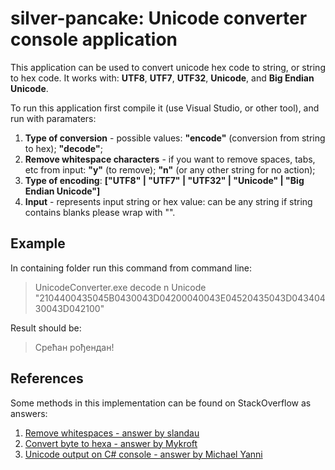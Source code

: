 # silver-pancake: Unicode converter console application

This application can be used to convert unicode hex code to string, or string to hex code. It works with: **UTF8**, **UTF7**, **UTF32**, **Unicode**, and **Big Endian Unicode**.

To run this application first compile it (use Visual Studio, or other tool), and run with paramaters:
1. **Type of conversion** - possible values: **"encode"** (conversion from string to hex); **"decode"**;
2. **Remove whitespace characters** - if you want to remove spaces, tabs, etc from input: **"y"** (to remove); **"n"** (or any other string for no action);
3. **Type of encoding**: **["UTF8" | "UTF7" | "UTF32" | "Unicode" | "Big Endian Unicode"]**
4. **Input** - represents input string or hex value: can be any string if string contains blanks please wrap with "".

## Example
In containing folder run this command from command line:
> UnicodeConverter.exe decode n Unicode "2104400435045B0430043D04200040043E04520435043D04340430043D042100"

Result should be: 

> Срећан рођендан!

## References
Some methods in this implementation can be found on StackOverflow as answers:
1. [Remove whitespaces - answer by slandau](https://stackoverflow.com/a/6219488/13448436)
2. [Convert byte to hexa - answer by Mykroft](https://stackoverflow.com/a/2556329/13448436)
3. [Unicode output on C# console - answer by Michael Yanni](https://stackoverflow.com/a/38533904/13448436)
